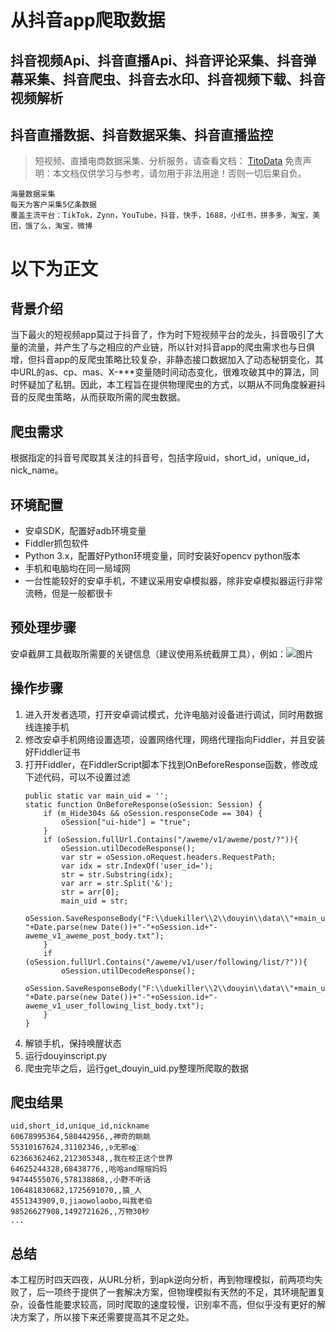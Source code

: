 # 从抖音app爬取数据


## 抖音视频Api、抖音直播Api、抖音评论采集、抖音弹幕采集、抖音爬虫、抖音去水印、抖音视频下载、抖音视频解析
## 抖音直播数据、抖音数据采集、抖音直播监控


>
> 短视频、直播电商数据采集、分析服务，请查看文档： [TitoData](https://www.titodata.com?from=douyinarticle)
> 免责声明：本文档仅供学习与参考，请勿用于非法用途！否则一切后果自负。
> 

```
海量数据采集
每天为客户采集5亿条数据
覆盖主流平台：TikTok，Zynn，YouTube，抖音，快手，1688，小红书，拼多多，淘宝，美团，饿了么，淘宝，微博

```

# 以下为正文

背景介绍
---
当下最火的短视频app莫过于抖音了，作为时下短视频平台的龙头，抖音吸引了大量的流量，并产生了与之相应的产业链，所以针对抖音app的爬虫需求也与日俱增，但抖音app的反爬虫策略比较复杂，非静态接口数据加入了动态秘钥变化，其中URL的as、cp、mas、X-***变量随时间动态变化，很难攻破其中的算法，同时怀疑加了私钥。因此，本工程旨在提供物理爬虫的方式，以期从不同角度躲避抖音的反爬虫策略，从而获取所需的爬虫数据。

爬虫需求
---
根据指定的抖音号爬取其关注的抖音号，包括字段uid，short_id，unique_id，nick_name。

环境配置
-------
* 安卓SDK，配置好adb环境变量
* Fiddler抓包软件
* Python 3.x，配置好Python环境变量，同时安装好opencv python版本
* 手机和电脑均在同一局域网
* 一台性能较好的安卓手机，不建议采用安卓模拟器，除非安卓模拟器运行非常流畅，但是一般都很卡

预处理步骤
-------
安卓截屏工具截取所需要的关键信息（建议使用系统截屏工具），例如：![图片](https://raw.githubusercontent.com/li-phone/DouyinCrawler/master/src/res/following.png)

操作步骤
-------
1. 进入开发者选项，打开安卓调试模式，允许电脑对设备进行调试，同时用数据线连接手机
2. 修改安卓手机网络设置选项，设置网络代理，网络代理指向Fiddler，并且安装好Fiddler证书
3. 打开Fiddler，在FiddlerScript脚本下找到OnBeforeResponse函数，修改成下述代码，可以不设置过滤
    ```
    public static var main_uid = '';
    static function OnBeforeResponse(oSession: Session) {        
        if (m_Hide304s && oSession.responseCode == 304) {
            oSession["ui-hide"] = "true";
        }
        if (oSession.fullUrl.Contains("/aweme/v1/aweme/post/?")){
            oSession.utilDecodeResponse();
            var str = oSession.oRequest.headers.RequestPath;
            var idx = str.IndexOf('user_id=');
            str = str.Substring(idx);
            var arr = str.Split('&');
            str = arr[0];
            main_uid = str;
            oSession.SaveResponseBody("F:\\duekiller\\2\\douyin\\data\\"+main_uid+"-"+Date.parse(new Date())+"-"+oSession.id+"-aweme_v1_aweme_post_body.txt");
        }
        if (oSession.fullUrl.Contains("/aweme/v1/user/following/list/?")){
            oSession.utilDecodeResponse();
            oSession.SaveResponseBody("F:\\duekiller\\2\\douyin\\data\\"+main_uid+"-"+Date.parse(new Date())+"-"+oSession.id+"-aweme_v1_user_following_list_body.txt");
        }
    }
    ```
4. 解锁手机，保持唤醒状态
5. 运行douyinscript.py
6. 爬虫完毕之后，运行get_douyin_uid.py整理所爬取的数据

爬虫结果
-------
```
uid,short_id,unique_id,nickname
60678995364,580442956,,神奇的眺眺
55310167624,31102346,,ʚ无邪ɞ͜✿҉
62366362462,212305348,,我在校正这个世界
64625244328,68438776,,哈哈and暄暄妈妈
94744555076,578138868,,小野不听话
106481830682,1725691070,,猿_人
4551343909,0,jiaowolaobo,叫我老伯
98526627908,1492721626,,万物30秒
...
```

总结
-------
本工程历时四天四夜，从URL分析，到apk逆向分析，再到物理模拟，前两项均失败了，后一项终于提供了一套解决方案，但物理模拟有天然的不足，其环境配置复杂，设备性能要求较高，同时爬取的速度较慢，识别率不高，但似乎没有更好的解决方案了，所以接下来还需要提高其不足之处。
  
